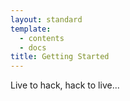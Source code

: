 ```yaml
---
layout: standard
template:
  - contents
  - docs
title: Getting Started
---
```

Live to hack, hack to live...
